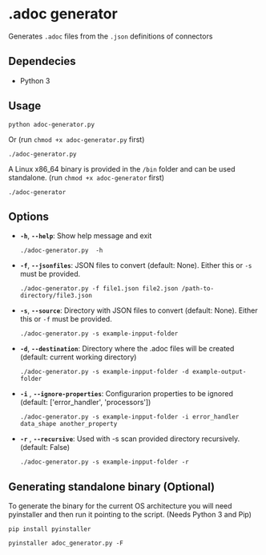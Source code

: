 # .adoc generator

Generates `.adoc` files from the `.json` definitions of connectors

## Dependecies

- Python 3

## Usage

```shell
python adoc-generator.py
```

Or (run `chmod +x adoc-generator.py` first)

```shell
./adoc-generator.py
```

A Linux x86_64 binary is provided in the `/bin` folder and can be used standalone. (run `chmod +x adoc-generator` first)

```shell
./adoc-generator
```

## Options

- **`-h`**, **`--help`**: Show help message and exit
  ```shell
  ./adoc-generator.py  -h
  ```
- **`-f`**, **`--jsonfiles`**: JSON files to convert (default: None). Either this or `-s` must be provided.
  ```shell
  ./adoc-generator.py -f file1.json file2.json /path-to-directory/file3.json
  ```
- **`-s`**, **`--source`**: Directory with JSON files to convert (default: None). Either this or `-f` must be provided.
  ```shell
  ./adoc-generator.py -s example-inpput-folder
  ```
- **`-d`**, **`--destination`**: Directory where the .adoc files will be created (default: current working directory)
  ```shell
  ./adoc-generator.py -s example-inpput-folder -d example-output-folder
  ```
- **`-i`** , **`--ignore-properties`**: Configurarion properties to be ignored (default: ['error_handler', 'processors'])
  ```shell
  ./adoc-generator.py -s example-inpput-folder -i error_handler data_shape another_property
  ```
- **`-r`** , **`--recursive`**: Used with -s scan provided directory recursively. (default: False)
  ```shell
  ./adoc-generator.py -s example-inpput-folder -r
  ```

## Generating standalone binary (Optional)

To generate the binary for the current OS architecture you will need pyinstaller and then run it pointing to the script. (Needs Python 3 and Pip)

```shell
pip install pyinstaller

pyinstaller adoc_generator.py -F
```
